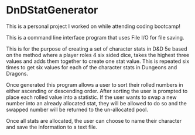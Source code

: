 # DnDStatGenerator

This is a personal project I worked on while attending coding bootcamp!

This is a command line interface program that uses File I/O for file saving.

This is for the purpose of creating a set of character stats in D&D 5e based on the method where a player roles 4 six sided dice, takes the highest three values and adds them together to create one stat value.
This is repeated six times to get six values for each of the character stats in Dungeons and Dragons.

Once generated this program allows a user to sort their rolled numbers in either ascending or descending order. After sorting the user is prompted to place each rolled value into a statistic. If the user wants to swap a new number into an already allocated stat, they will be allowed to do so and the swapped number will be returned to the un-allocated pool.

Once all stats are allocated, the user can choose to name their character and save the information to a text file.